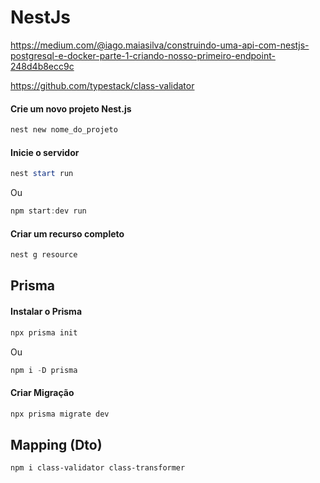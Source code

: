 # NestJs
https://medium.com/@iago.maiasilva/construindo-uma-api-com-nestjs-postgresql-e-docker-parte-1-criando-nosso-primeiro-endpoint-248d4b8ecc9c

https://github.com/typestack/class-validator

#### Crie um novo projeto Nest.js
```powershell
nest new nome_do_projeto
```

#### Inicie o servidor 
```powershell
nest start run
```
Ou
```powershell
npm start:dev run
```

#### Criar um recurso completo
```powershell
nest g resource
```

## Prisma

#### Instalar o Prisma
```powershell
npx prisma init
```
Ou
```powershell
npm i -D prisma
```

#### Criar Migração
```powershell
npx prisma migrate dev
```

## Mapping (Dto)
```powershell
npm i class-validator class-transformer
```

